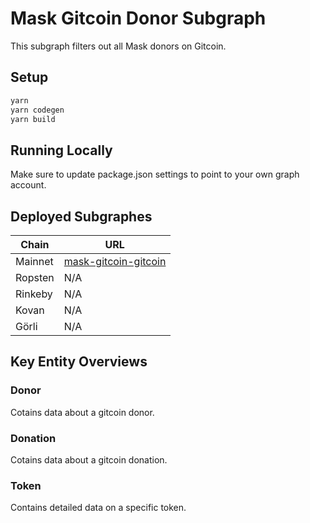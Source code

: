 # Mask Gitcoin Donor Subgraph

This subgraph filters out all Mask donors on Gitcoin.

## Setup

```bash
yarn
yarn codegen
yarn build
```

## Running Locally

Make sure to update package.json settings to point to your own graph account.

## Deployed Subgraphes

| Chain | URL |
| ----- | ------- |
| Mainnet | [mask-gitcoin-gitcoin](https://thegraph.com/explorer/subgraph/dimensiondev/mask-gitcoin-donor) |
| Ropsten | N/A |
| Rinkeby | N/A |
| Kovan | N/A |
| Görli | N/A |

## Key Entity Overviews

### Donor

Cotains data about a gitcoin donor.

### Donation

Cotains data about a gitcoin donation.

### Token

Contains detailed data on a specific token.